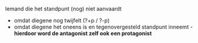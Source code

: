 Iemand die het standpunt (nog) niet aanvaardt
- omdat diegene nog twijfelt (?+p / ?-p)
- omdat diegene het oneens is en tegenovergesteld standpunt inneemt - **hierdoor word de antagonist zelf ook een protagonist**